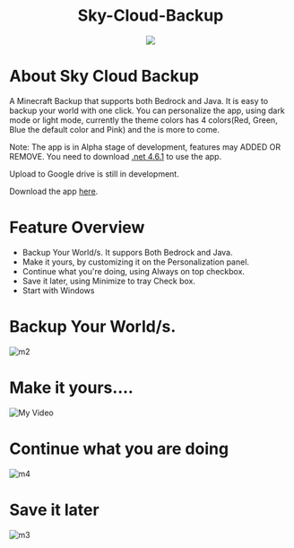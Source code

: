 <h1 align="center">Sky-Cloud-Backup</h1>
<p align="center">
  <img src="https://user-images.githubusercontent.com/100028421/154840503-cc3b841f-3b86-45b2-993b-72a94f2b008f.png" />
</p>

# About Sky Cloud Backup
A Minecraft Backup that supports both Bedrock and Java. It is easy to backup your world with one click. You can personalize the app, using dark mode or light mode, currently the theme colors has 4 colors(Red, Green, Blue the default color and Pink) and the is more to come.

Note: The app is in Alpha stage of development, features may ADDED OR REMOVE. 
You need to download [.net 4.6.1](https://www.microsoft.com/en-us/download/details.aspx?id=49982) to use the app.

Upload to Google drive is still in development.

Download the app [here](https://github.com/Involts/Sky-Cloud-Backup/releases).

# Feature Overview

- Backup Your World/s. It suppors Both Bedrock and Java.
- Make it yours, by customizing it on the Personalization panel.
- Continue what you're doing, using Always on top checkbox.
- Save it later, using Minimize to tray Check box.
- Start with Windows

# Backup Your World/s.
![m2](https://user-images.githubusercontent.com/100028421/154808333-fac019da-a177-4d4b-a87b-13fd62895f7d.png)
# Make it yours....
![My Video](https://user-images.githubusercontent.com/100028421/154807215-7383faca-9e89-4e56-820c-b785800bc6a4.gif)
# Continue what you are doing
![m4](https://user-images.githubusercontent.com/100028421/154807350-2574442f-65c2-4645-80a9-998ec1231a0b.png)
# Save it later
![m3](https://user-images.githubusercontent.com/100028421/154807559-78abcd49-2f2d-4ee1-815b-4e99322c16b9.png)



